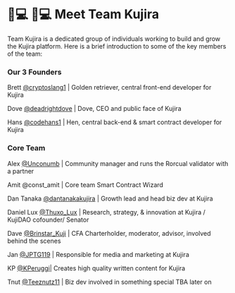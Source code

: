 # 👨💻 👨💻 Meet Team Kujira

Team Kujira is a dedicated group of individuals working to build and grow the Kujira platform. Here is a brief introduction to some of the key members of the team:

### Our 3 Founders

Brett [@cryptoslang1](https://twitter.com/cryptoslang1) | Golden retriever, central front-end developer for Kujira

Dove [@deadrightdove](https://twitter.com/deadrightdove) | Dove, CEO and public face of Kujira

Hans [@codehans1](https://twitter.com/codehans1) | Hen, central back-end & smart contract developer for Kujira                                                                                                                          &#x20;

### Core Team

Alex [@Unconumb](https://twitter.com/Unconumb) | Community manager and runs the Rorcual validator with a partner

Amit @const\_amit | Core team Smart Contract Wizard&#x20;

Dan Tanaka [@dantanakakujira](https://twitter.com/dantanakakujira) | Growth lead and head biz dev at Kujira

Daniel Lux [@Thuxo\_Lux](https://twitter.com/Thuxo\_Lux) | Research, strategy, & innovation at Kujira / KujiDAO cofounder/ Senator

Dave [@Brinstar\_Kuji](https://twitter.com/Brinstar\_Kuji) | CFA Charterholder, moderator, advisor, involved behind the scenes

Jan [@JPTG119](https://twitter.com/JPTG119) | Responsible for media and marketing at Kujira

KP [@KPeruggi](https://twitter.com/KujiPeruggi)| Creates high quality written content for Kujira

Tnut [@Teeznutz11](https://twitter.com/Teeznutz11) | Biz dev involved in something special TBA later on                                                       &#x20;
